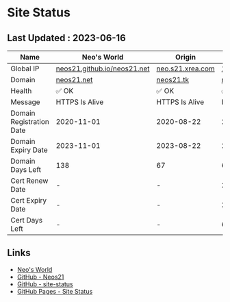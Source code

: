 # Site Status


## Last Updated : 2023-06-16

| Name | Neo's World | Origin | OCI 1 | OCI 2 |
|------|---|---|---|---|
| Global IP                | [neos21.github.io/neos21.net](http://neos21.github.io/neos21.net/) | [neo.s21.xrea.com](http://neo.s21.xrea.com/) | [140.238.56.203](http://140.238.56.203/) | [158.101.130.242](http://158.101.130.242/) |
| Domain                   | [neos21.net](https://neos21.net/) | [neos21.tk](https://neos21.tk/) | [neos21-oci.cf](https://neos21-oci.cf/) | [neos21-oci.ml](https://neos21-oci.ml/) |
| Health                   | ✅ OK | ✅ OK | ✅ OK | ✅ OK |
| Message                  | HTTPS Is Alive | HTTPS Is Alive | HTTPS Is Alive | HTTPS Is Alive |
| Domain Registration Date | 2020-11-01 | 2020-08-22 | 2020-08-22 | 2020-08-22 |
| Domain Expiry Date       | 2023-11-01 | 2023-08-22 | 2023-08-22 | 2023-08-22 |
| Domain Days Left         | 138 | 67 | 67 | 67 |
| Cert Renew Date          | - | - | 2023-06-01 | 2023-06-01 |
| Cert Expiry Date         | - | - | 2023-08-19 | 2023-08-19 |
| Cert Days Left           | - | - | 64 | 64 |


## Links

- [Neo's World](https://neos21.net/)
- [GitHub - Neos21](https://github.com/Neos21/)
- [GitHub - site-status](https://github.com/Neos21/site-status)
- [GitHub Pages - Site Status](https://neos21.github.io/site-status/)
